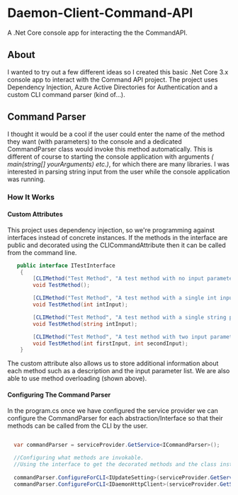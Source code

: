 # Daemon-Client-Command-API

A .Net Core console app for interacting the the CommandAPI. 

## About
I wanted to try out a few different ideas so I created this basic .Net Core 3.x console app to interact with the Command API project. The project uses Dependency Injection, Azure Active Directories for Authentication and a custom CLI command parser (kind of...). 

## Command Parser
I thought it would be a cool if the user could enter the name of the method they want (with parameters) to the console and a dedicated CommandParser class would invoke this method automatically. This is different of course to starting the console application with arguments *( main(string[] yourArguments) etc.)*, for which there are many libraries. I was interested in parsing string input from the user while the console application was running.

### How It Works

#### Custom Attributes
This project uses dependency injection, so we're programming against interfaces instead of concrete instances. If the methods in the interface are public and decorated using the CLICommandAttribute then it can be called from the command line.

```csharp
   public interface ITestInterface
    {
        [CLIMethod("Test Method", "A test method with no input parameters")]
        void TestMethod();

        [CLIMethod("Test Method", "A test method with a single int input parameter", ":InputParameterInt")]
        void TestMethod(int intInput);

        [CLIMethod("Test Method", "A test method with a single string parameter", ":InputParameterString")]
        void TestMethod(string intInput);

        [CLIMethod("Test Method", "A test method with two input parameters" ,":InputParameterInt :InputParameterInt")]
        void TestMethod(int firstInput, int secondInput);
    }
```
The custom attribute also allows us to store additional information about each method such as a description and the input parameter list. We are also able to use method overloading (shown above).

#### Configuring The Command Parser
In the program.cs once we have configured the service provider we can configure the CommandParser for each abstraction/Interface so that their methods can be called from the CLI by the user.

```csharp

  var commandParser = serviceProvider.GetService<ICommandParser>();
  
  //Configuring what methods are invokable.
  //Using the interface to get the decorated methods and the class instance to invoke them.
  
  commandParser.ConfigureForCLI<IUpdateSetting>(serviceProvider.GetService<IUpdateSetting>());
  commandParser.ConfigureForCLI<IDaemonHttpClient>(serviceProvider.GetService<IDaemonHttpClient>());
  
```

